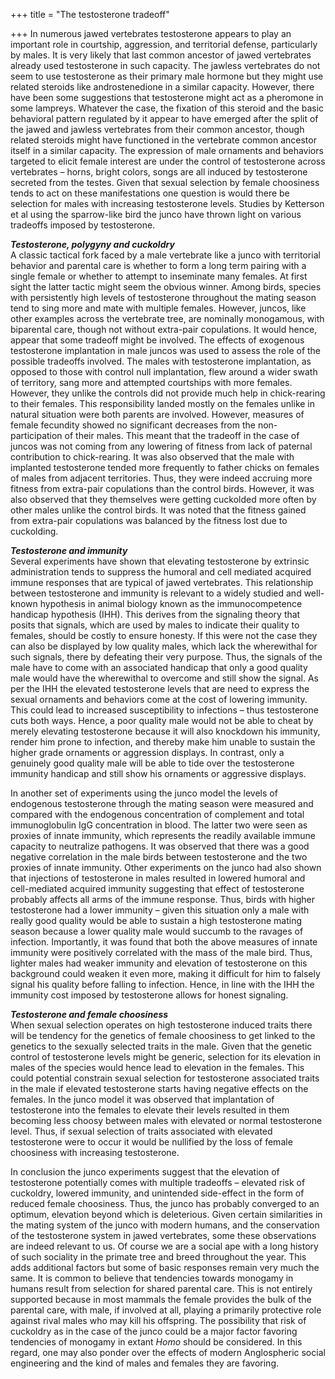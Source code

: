 +++
title = "The testosterone tradeoff"

+++
In numerous jawed vertebrates testosterone appears to play an important
role in courtship, aggression, and territorial defense, particularly by
males. It is very likely that last common ancestor of jawed vertebrates
already used testosterone in such capacity. The jawless vertebrates do
not seem to use testosterone as their primary male hormone but they
might use related steroids like androstenedione in a similar capacity.
However, there have been some suggestions that testosterone might act as
a pheromone in some lampreys. Whatever the case, the fixation of this
steroid and the basic behavioral pattern regulated by it appear to have
emerged after the split of the jawed and jawless vertebrates from their
common ancestor, though related steroids might have functioned in the
vertebrate common ancestor itself in a similar capacity. The expression
of male ornaments and behaviors targeted to elicit female interest are
under the control of testosterone across vertebrates – horns, bright
colors, songs are all induced by testosterone secreted from the testes.
Given that sexual selection by female choosiness tends to act on these
manifestations one question is would there be selection for males with
increasing testosterone levels. Studies by Ketterson et al using the
sparrow-like bird the junco have thrown light on various tradeoffs
imposed by testosterone.

***Testosterone, polygyny and cuckoldry***  
A classic tactical fork faced by a male vertebrate like a junco with
territorial behavior and parental care is whether to form a long term
pairing with a single female or whether to attempt to inseminate many
females. At first sight the latter tactic might seem the obvious winner.
Among birds, species with persistently high levels of testosterone
throughout the mating season tend to sing more and mate with multiple
females. However, juncos, like other examples across the vertebrate
tree, are nominally monogamous, with biparental care, though not without
extra-pair copulations. It would hence, appear that some tradeoff might
be involved. The effects of exogenous testosterone implantation in male
juncos was used to assess the role of the possible tradeoffs involved.
The males with testosterone implantation, as opposed to those with
control null implantation, flew around a wider swath of territory, sang
more and attempted courtships with more females. However, they unlike
the controls did not provide much help in chick-rearing to their
females. This responsibility landed mostly on the females unlike in
natural situation were both parents are involved. However, measures of
female fecundity showed no significant decreases from the
non-participation of their males. This meant that the tradeoff in the
case of juncos was not coming from any lowering of fitness from lack of
paternal contribution to chick-rearing. It was also observed that the
male with implanted testosterone tended more frequently to father chicks
on females of males from adjacent territories. Thus, they were indeed
accruing more fitness from extra-pair copulations than the control
birds. However, it was also observed that they themselves were getting
cuckolded more often by other males unlike the control birds. It was
noted that the fitness gained from extra-pair copulations was balanced
by the fitness lost due to cuckolding.

***Testosterone and immunity***  
Several experiments have shown that elevating testosterone by extrinsic
administration tends to suppress the humoral and cell mediated acquired
immune responses that are typical of jawed vertebrates. This
relationship between testosterone and immunity is relevant to a widely
studied and well-known hypothesis in animal biology known as the
immunocompetence handicap hypothesis (IHH). This derives from the
signaling theory that posits that signals, which are used by males to
indicate their quality to females, should be costly to ensure honesty.
If this were not the case they can also be displayed by low quality
males, which lack the wherewithal for such signals, there by defeating
their very purpose. Thus, the signals of the male have to come with an
associated handicap that only a good quality male would have the
wherewithal to overcome and still show the signal. As per the IHH the
elevated testosterone levels that are need to express the sexual
ornaments and behaviors come at the cost of lowering immunity. This
could lead to increased susceptibility to infections – thus testosterone
cuts both ways. Hence, a poor quality male would not be able to cheat by
merely elevating testosterone because it will also knockdown his
immunity, render him prone to infection, and thereby make him unable to
sustain the higher grade ornaments or aggression displays. In contrast,
only a genuinely good quality male will be able to tide over the
testosterone immunity handicap and still show his ornaments or
aggressive displays.

In another set of experiments using the junco model the levels of
endogenous testosterone through the mating season were measured and
compared with the endogenous concentration of complement and
total immunoglobulin IgG concentration in blood. The latter two were
seen as proxies of innate immunity, which represents the readily
available immune capacity to neutralize pathogens. It was observed that
there was a good negative correlation in the male birds between
testosterone and the two proxies of innate immunity. Other experiments
on the junco had also shown that injections of testosterone in males
resulted in lowered humoral and cell-mediated acquired immunity
suggesting that effect of testosterone probably affects all arms of the
immune response. Thus, birds with higher testosterone had a lower
immunity – given this situation only a male with really good quality
would be able to sustain a high testosterone mating season because a
lower quality male would succumb to the ravages of infection.
Importantly, it was found that both the above measures of innate
immunity were positively correlated with the mass of the male bird.
Thus, lighter males had weaker immunity and elevation of testosterone on
this background could weaken it even more, making it difficult for him
to falsely signal his quality before falling to infection. Hence, in
line with the IHH the immunity cost imposed by testosterone allows for
honest signaling.

***Testosterone and female choosiness***  
When sexual selection operates on high testosterone induced traits there
will be tendency for the genetics of female choosiness to get linked to
the genetics to the sexually selected traits in the male. Given that the
genetic control of testosterone levels might be generic, selection for
its elevation in males of the species would hence lead to elevation in
the females. This could potential constrain sexual selection for
testosterone associated traits in the male if elevated testosterone
starts having negative effects on the females. In the junco model it was
observed that implantation of testosterone into the females to elevate
their levels resulted in them becoming less choosy between males with
elevated or normal testosterone level. Thus, if sexual selection of
traits associated with elevated testosterone were to occur it would be
nullified by the loss of female choosiness with increasing testosterone.

In conclusion the junco experiments suggest that the elevation of
testosterone potentially comes with multiple tradeoffs – elevated risk
of cuckoldry, lowered immunity, and unintended side-effect in the form
of reduced female choosiness. Thus, the junco has probably converged to
an optimum, elevation beyond which is deleterious. Given certain
similarities in the mating system of the junco with modern humans, and
the conservation of the testosterone system in jawed vertebrates, some
these observations are indeed relevant to us. Of course we are a social
ape with a long history of such sociality in the primate tree and breed
throughout the year. This adds additional factors but some of basic
responses remain very much the same. It is common to believe that
tendencies towards monogamy in humans result from selection for shared
parental care. This is not entirely supported because in most mammals
the female provides the bulk of the parental care, with male, if
involved at all, playing a primarily protective role against rival males
who may kill his offspring. The possibility that risk of cuckoldry as in
the case of the junco could be a major factor favoring tendencies of
monogamy in extant *Homo* should be considered. In this regard, one may
also ponder over the effects of modern Anglospheric social engineering
and the kind of males and females they are favoring.
